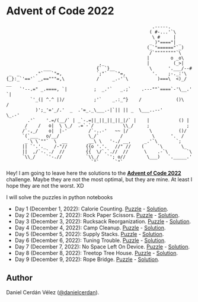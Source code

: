 # Advent of Code 2022
```
                                                       .-----.
                                                      ( #-...'`\
                                                       \ #     |
                                                      _ )"===="| _
                                                     (_`"======"`_)
                                                      /`""""""""`\
                                                     |        o _o\
                                   ,_                |         (_>|
              ___                 {` `}__             \      '.___/--#
 _  _      ."`   `"=,             `;"`   `"=,          '.    ;-._:'\
{_}:_`'=='` _,=="""=,\            /     _.-'`\           )===\  <)_/  __
     `'--.=" _.====, `|          ;  _.'`   _.;`    .---""`====`-'\__.'  `|
         `'_(| ^.^ |)/           ;'`    _.:_^}    /             ()\     /
           )';_'='_/.'  _  .'=_._\___.-|`|| || _  \___..--'        \_.-'
        .'`    '.=/(__/` | _`-.=||_||_||_||_|/` |    |           () |
       /    /   o|  \ \_/  .=`-`/           \\_/     ;              ;
      /`-,_/    o|  |-'        /`-..-'   ~~ |/        \          ()/
      `(`___   o/__/           \_/`        /           \      '.  /
       _`\ \`""`  \  __        __\ \   '-./ __,     _.'`\       `;
      || `'.'._   /-"//       {{o '.'.   //" //    (     `\       \_
      ||  ,/`-.`./  //        {{  \/`.`.//  //      \    .-`\       `\
      `\\_/    `'-.//         `\\_/   `'; o//        \___)   `._____.'
                                `"`      `"`
```
Hey! I am going to leave here the solutions to the [**Advent of Code 2022**](https://adventofcode.com/) challenge. Maybe they are not the most optimal, but they are mine. At least I hope they are not the worst. XD

I will solve the puzzles in python notebooks 

- Day 1 (December 1, 2022): Calorie Counting. [Puzzle](https://adventofcode.com/2022/day/1) - [Solution](notebooks/01_calorie_counting.ipynb).
- Day 2 (December 2, 2022): Rock Paper Scissors. [Puzzle](https://adventofcode.com/2022/day/2) - [Solution](notebooks/02_rock_paper_scissors.ipynb).
- Day 3 (December 3, 2022): Rucksack Reorganization. [Puzzle](https://adventofcode.com/2022/day/3) - [Solution](notebooks/03_rucksack_reorganization.ipynb).
- Day 4 (December 4, 2022): Camp Cleanup. [Puzzle](https://adventofcode.com/2022/day/4) - [Solution](notebooks/04_camp_cleanup.ipynb).
- Day 5 (December 5, 2022): Supply Stacks. [Puzzle](https://adventofcode.com/2022/day/5) - [Solution](notebooks/05_supply_stacks.ipynb).
- Day 6 (December 6, 2022): Tuning Trouble. [Puzzle](https://adventofcode.com/2022/day/6) - [Solution](notebooks/06_tuning_trouble.ipynb).
- Day 7 (December 7, 2022): No Space Left On Device. [Puzzle](https://adventofcode.com/2022/day/7) - [Solution](notebooks/07_no_space_left_on_device.ipynb).
- Day 8 (December 8, 2022): Treetop Tree House. [Puzzle](https://adventofcode.com/2022/day/8) - [Solution](notebooks/08_treetop_tree_house.ipynb).
- Day 9 (December 9, 2022): Rope Bridge. [Puzzle](https://adventofcode.com/2022/day/9) - [Solution](notebooks/09_rope_bridge.ipynb).



## Author

Daniel Cerdán Vélez ([@danielcerdan](https://es.linkedin.com/in/danielcerdan)).


